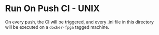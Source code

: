 # Run On Push CI - UNIX

On every push, the CI will be triggered, and every .ini file in this directory will be executed on a `docker-fpga` tagged machine.
